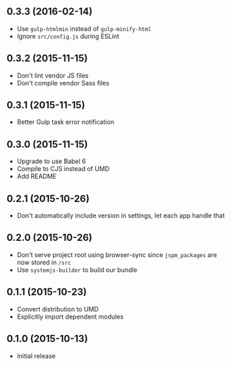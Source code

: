 ## 0.3.3 (2016-02-14)
* Use `gulp-htmlmin` instead of `gulp-minify-html`
* Ignore `src/config.js` during ESLint

## 0.3.2 (2015-11-15)
* Don't lint vendor JS files
* Don't compile vendor Sass files

## 0.3.1 (2015-11-15)
* Better Gulp task error notification

## 0.3.0 (2015-11-15)
* Upgrade to use Babel 6
* Compile to CJS instead of UMD
* Add README

## 0.2.1 (2015-10-26)
* Don't automatically include version in settings, let each app handle that

## 0.2.0 (2015-10-26)
* Don't serve project root using browser-sync since `jspm_packages` are now stored in `/src`
* Use `systemjs-builder` to build our bundle

## 0.1.1 (2015-10-23)
* Convert distribution to UMD
* Explicitly import dependent modules

## 0.1.0 (2015-10-13)
* Initial release
